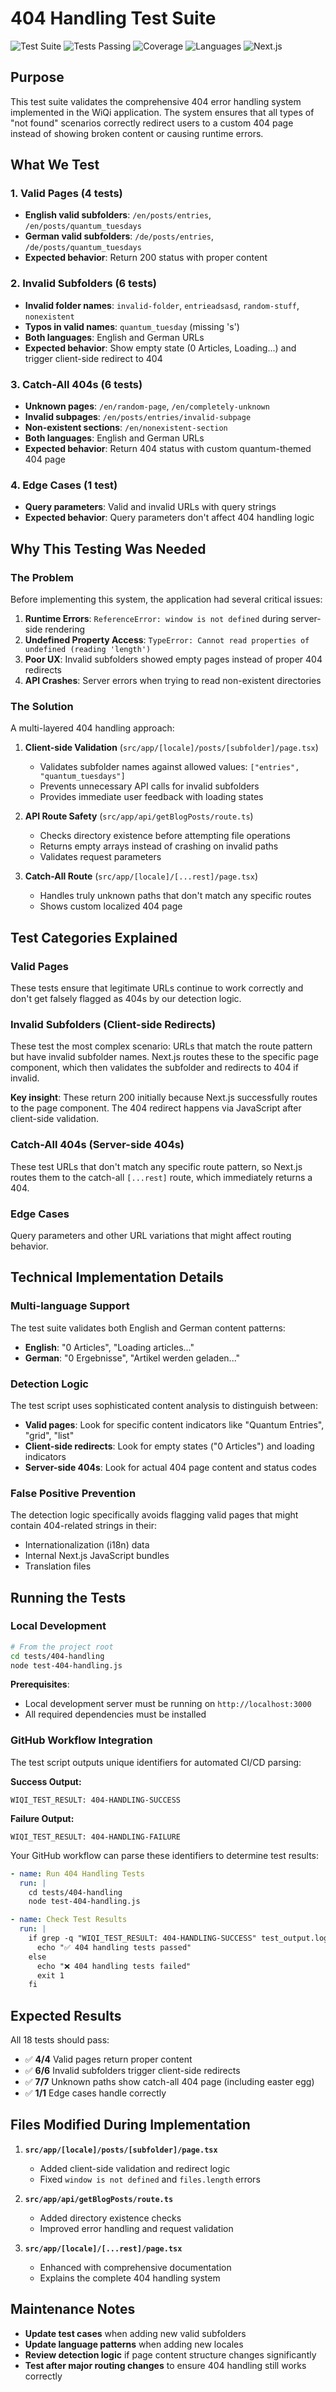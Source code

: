 # 404 Handling Test Suite

![Test Suite](https://img.shields.io/badge/Test_Suite-404_Handling-blue?style=for-the-badge)
![Tests Passing](https://img.shields.io/badge/Tests-18_of_18_Passing-brightgreen?style=for-the-badge)
![Coverage](https://img.shields.io/badge/Coverage-Multi_layered-green?style=for-the-badge)
![Languages](https://img.shields.io/badge/Languages-EN_and_DE-yellow?style=for-the-badge)
![Next.js](https://img.shields.io/badge/Next.js-App_Router-black?style=for-the-badge&logo=next.js)

## Purpose

This test suite validates the comprehensive 404 error handling system implemented in the WiQi application. The system ensures that all types of "not found" scenarios correctly redirect users to a custom 404 page instead of showing broken content or causing runtime errors.

## What We Test

### 1. Valid Pages (4 tests)

- **English valid subfolders**: `/en/posts/entries`, `/en/posts/quantum_tuesdays`
- **German valid subfolders**: `/de/posts/entries`, `/de/posts/quantum_tuesdays`
- **Expected behavior**: Return 200 status with proper content

### 2. Invalid Subfolders (6 tests)

- **Invalid folder names**: `invalid-folder`, `entrieadsasd`, `random-stuff`, `nonexistent`
- **Typos in valid names**: `quantum_tuesday` (missing 's')
- **Both languages**: English and German URLs
- **Expected behavior**: Show empty state (0 Articles, Loading...) and trigger client-side redirect to 404

### 3. Catch-All 404s (6 tests)

- **Unknown pages**: `/en/random-page`, `/en/completely-unknown`
- **Invalid subpages**: `/en/posts/entries/invalid-subpage`
- **Non-existent sections**: `/en/nonexistent-section`
- **Both languages**: English and German URLs
- **Expected behavior**: Return 404 status with custom quantum-themed 404 page

### 4. Edge Cases (1 test)

- **Query parameters**: Valid and invalid URLs with query strings
- **Expected behavior**: Query parameters don't affect 404 handling logic

## Why This Testing Was Needed

### The Problem

Before implementing this system, the application had several critical issues:

1. **Runtime Errors**: `ReferenceError: window is not defined` during server-side rendering
2. **Undefined Property Access**: `TypeError: Cannot read properties of undefined (reading 'length')`
3. **Poor UX**: Invalid subfolders showed empty pages instead of proper 404 redirects
4. **API Crashes**: Server errors when trying to read non-existent directories

### The Solution

A multi-layered 404 handling approach:

1. **Client-side Validation** (`src/app/[locale]/posts/[subfolder]/page.tsx`)

   - Validates subfolder names against allowed values: `["entries", "quantum_tuesdays"]`
   - Prevents unnecessary API calls for invalid subfolders
   - Provides immediate user feedback with loading states

2. **API Route Safety** (`src/app/api/getBlogPosts/route.ts`)

   - Checks directory existence before attempting file operations
   - Returns empty arrays instead of crashing on invalid paths
   - Validates request parameters

3. **Catch-All Route** (`src/app/[locale]/[...rest]/page.tsx`)
   - Handles truly unknown paths that don't match any specific routes
   - Shows custom localized 404 page

## Test Categories Explained

### Valid Pages

These tests ensure that legitimate URLs continue to work correctly and don't get falsely flagged as 404s by our detection logic.

### Invalid Subfolders (Client-side Redirects)

These test the most complex scenario: URLs that match the route pattern but have invalid subfolder names. Next.js routes these to the specific page component, which then validates the subfolder and redirects to 404 if invalid.

**Key insight**: These return 200 initially because Next.js successfully routes to the page component. The 404 redirect happens via JavaScript after client-side validation.

### Catch-All 404s (Server-side 404s)

These test URLs that don't match any specific route pattern, so Next.js routes them to the catch-all `[...rest]` route, which immediately returns a 404.

### Edge Cases

Query parameters and other URL variations that might affect routing behavior.

## Technical Implementation Details

### Multi-language Support

The test suite validates both English and German content patterns:

- **English**: "0 Articles", "Loading articles..."
- **German**: "0 Ergebnisse", "Artikel werden geladen..."

### Detection Logic

The test script uses sophisticated content analysis to distinguish between:

- **Valid pages**: Look for specific content indicators like "Quantum Entries", "grid", "list"
- **Client-side redirects**: Look for empty states ("0 Articles") and loading indicators
- **Server-side 404s**: Look for actual 404 page content and status codes

### False Positive Prevention

The detection logic specifically avoids flagging valid pages that might contain 404-related strings in their:

- Internationalization (i18n) data
- Internal Next.js JavaScript bundles
- Translation files

## Running the Tests

### Local Development

```bash
# From the project root
cd tests/404-handling
node test-404-handling.js
```

**Prerequisites**:

- Local development server must be running on `http://localhost:3000`
- All required dependencies must be installed

### GitHub Workflow Integration

The test script outputs unique identifiers for automated CI/CD parsing:

**Success Output:**

```
WIQI_TEST_RESULT: 404-HANDLING-SUCCESS
```

**Failure Output:**

```
WIQI_TEST_RESULT: 404-HANDLING-FAILURE
```

Your GitHub workflow can parse these identifiers to determine test results:

```yaml
- name: Run 404 Handling Tests
  run: |
    cd tests/404-handling
    node test-404-handling.js

- name: Check Test Results
  run: |
    if grep -q "WIQI_TEST_RESULT: 404-HANDLING-SUCCESS" test_output.log; then
      echo "✅ 404 handling tests passed"
    else
      echo "❌ 404 handling tests failed"
      exit 1
    fi
```

## Expected Results

All 18 tests should pass:

- ✅ **4/4** Valid pages return proper content
- ✅ **6/6** Invalid subfolders trigger client-side redirects
- ✅ **7/7** Unknown paths show catch-all 404 page (including easter egg)
- ✅ **1/1** Edge cases handle correctly

## Files Modified During Implementation

1. **`src/app/[locale]/posts/[subfolder]/page.tsx`**

   - Added client-side validation and redirect logic
   - Fixed `window is not defined` and `files.length` errors

2. **`src/app/api/getBlogPosts/route.ts`**

   - Added directory existence checks
   - Improved error handling and request validation

3. **`src/app/[locale]/[...rest]/page.tsx`**
   - Enhanced with comprehensive documentation
   - Explains the complete 404 handling system

## Maintenance Notes

- **Update test cases** when adding new valid subfolders
- **Update language patterns** when adding new locales
- **Review detection logic** if page content structure changes significantly
- **Test after major routing changes** to ensure 404 handling still works correctly
